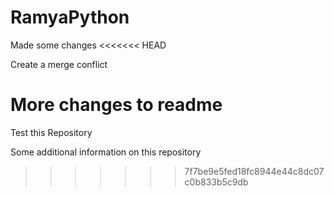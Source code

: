 # RamyaPython

Made some changes
<<<<<<< HEAD

Create a merge conflict

More changes to readme
=======
Test this Repository

Some additional information on this repository
>>>>>>> 7f7be9e5fed18fc8944e44c8dc07c0b833b5c9db

